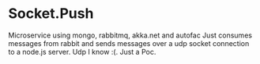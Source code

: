 # Socket.Push

Microservice using mongo, rabbitmq, akka.net and autofac
Just consumes messages from rabbit and sends messages over a udp socket connection to a node.js server. Udp I know :(. Just a Poc.
